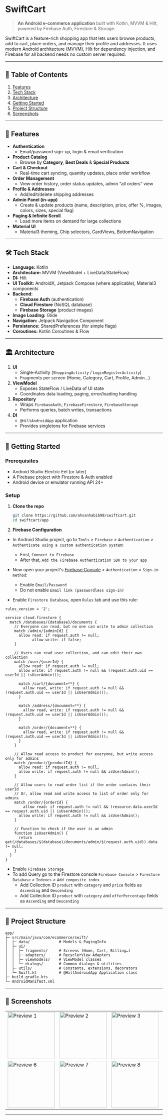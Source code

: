 # SwiftCart

> **An Android e-commerce application** built with Kotlin, MVVM & Hilt, powered by Firebase Auth, Firestore & Storage.

SwiftCart is a feature-rich shopping app that lets users browse products, add to cart, place orders, and manage their profile and addresses. It uses modern Android architecture (MVVM), Hilt for dependency injection, and Firebase for all backend needs no custom server required.

---

## 📝 Table of Contents

1. [Features](#-features)  
2. [Tech Stack](#-tech-stack)  
3. [Architecture](#-architecture)  
4. [Getting Started](#-getting-started)  
5. [Project Structure](#-project-structure)  
6. [Screenshots](#-screenshots)  

---

## 🔑 Features

- **Authentication**  
  - Email/password sign-up, login & email verification  
- **Product Catalog**  
  - Browse by **Category**, **Best Deals** & **Special Products**  
- **Cart & Checkout**  
  - Real-time cart syncing, quantity updates, place order workflow  
- **Order Management**  
  - View order history, order status updates, admin “all orders” view  
- **Profile & Addresses**  
  - Add/edit/delete shipping addresses  
- **Admin Panel (in-app)**  
  - Create & update products (name, description, price, offer %, images, colors, sizes, special flag)  
- **Paging & Infinite Scroll**  
  - Load more items on demand for large collections  
- **Material UI**  
  - Material3 theming, Chip ​selectors, CardViews, BottomNavigation  

---

## 🛠️ Tech Stack

- **Language:** Kotlin  
- **Architecture:** MVVM (ViewModel + LiveData/StateFlow)  
- **DI:** Hilt  
- **UI Toolkit:** AndroidX, Jetpack Compose (where applicable), Material3 components  
- **Backend:**  
  - **Firebase Auth** (authentication)  
  - **Cloud Firestore** (NoSQL database)  
  - **Firebase Storage** (product images)  
- **Image Loading:** Glide  
- **Navigation:** Jetpack Navigation Component  
- **Persistence:** SharedPreferences (for simple flags)  
- **Coroutines:** Kotlin Coroutines & Flow  

---

## 🏛️ Architecture


1. **UI**  
   - Single-Activity (`ShoppingActivity` / `LoginRegisterActivity`)
   - Fragments per screen (Home, Category, Cart, Profile, Admin…)
2. **ViewModel**  
   - Exposes StateFlow / LiveData of UI state  
   - Coordinates data loading, paging, error/loading handling  
3. **Repository**  
   - Wraps `FirebaseAuth`, `FirebaseFirestore`, `FirebaseStorage`  
   - Performs queries, batch writes, transactions  
4. **DI**  
   - `@HiltAndroidApp` application  
   - Provides singletons for Firebase services  

---

## 🚀 Getting Started

### Prerequisites

- Android Studio Electric Eel (or later)  
- A Firebase project with Firestore & Auth enabled  
- Android device or emulator running API 24+  

### Setup

1. **Clone the repo**  
   ```bash
   git clone https://github.com/ahsanhabib98/swiftcart.git
   cd swiftcart/app

2. **Firebase Configuration** 
- In Android Studio project, go to `Tools` > `Firebase` > `Authentication` > `Authenticate using a custom authentication system`:
  - First, `Connect to Firebase`
  - After that, `Add the Firebase Authentication SDK to your app`

- Now open your project's [Firebase Console](https://console.firebase.google.com/) > `Authentication` > `Sign-in method`:
  - Enable `Email/Password`
  - Do not enable `Email link (passwordless sign-in)`

- Enable `Firestore Database`, open `Rules` tab and use this rule:

```
rules_version = '2';

service cloud.firestore {
  match /databases/{database}/documents {    
    // Everyone can read, but no one can write to admin collection
    match /admin/{adminId} {
      allow read: if request.auth != null;
			allow write: if false;
    }

    // Users can read user collection, and can edit their own collection
    match /user/{userId} {
      allow read: if request.auth != null;
      allow write: if request.auth != null && (request.auth.uid == userId || isUserAdmin());
      
      match /cart/{document=**} {
        allow read, write: if request.auth != null && (request.auth.uid == userId || isUserAdmin());
      }
      
      match /address/{document=**} {
        allow read, write: if request.auth != null && (request.auth.uid == userId || isUserAdmin());
      }
      
      match /order/{document=**} {
        allow read, write: if request.auth != null && (request.auth.uid == userId || isUserAdmin());
      }
    }
    
    // Allow read access to product for everyone, but write access only for admins
    match /product/{productId} {
      allow read: if request.auth != null;
      allow write: if request.auth != null && isUserAdmin();
    }
    
    // Allow users to read order list if the order contains their userId
    // Or, allow read and write access to list of order only for admins
    match /order/{orderId} {
    	allow read: if request.auth != null && (resource.data.userId == request.auth.uid || isUserAdmin());
      allow write: if request.auth != null && isUserAdmin();
    }

    // Function to check if the user is an admin
    function isUserAdmin() {
      return get(/databases/$(database)/documents/admin/$(request.auth.uid)).data != null;
    }
  }
}
```

- Enable `Firebase Storage`
- To add Query go to the Firestore console `Firebase Console` > `Firestore Database` > `Indexes` > `Add composite index`
  - Add Collection ID `product` with `category` and `price` fields as `Ascending` and `Descending`
  - Add Collection ID `product` with `category` and `offerPercentage` fields as `Ascending` and `Descending`
---

## 📂 Project Structure
    app/
    ├─ src/main/java/com/ecommerce/swift/
    │  ├─ data/             # Models & PagingInfo
    │  ├─ ui/
    │  │  ├─ fragments/     # Screens (Home, Cart, Billing…)
    │  │  ├─ adapters/      # RecyclerView Adapters
    │  │  ├─ viewmodels/    # ViewModel classes
    │  │  └─ dialogs/       # Common dialogs & utilities
    │  ├─ utils/            # Constants, extensions, decorators
    │  └─ Swift.kt          # @HiltAndroidApp Application class
    ├─ build.gradle.kts
    └─ AndroidManifest.xml

---

## 📸 Screenshots
<table>
  <tr>
    <td><img src="demo1.png" alt="Preview 1" width="150"/></td>
    <td><img src="demo2.png" alt="Preview 2" width="150"/></td>
    <td><img src="demo3.png" alt="Preview 3" width="150"/></td>
    <td><img src="demo4.png" alt="Preview 4" width="150"/></td>
    <td><img src="demo5.png" alt="Preview 5" width="150"/></td>
  </tr>
  <tr>
    <td><img src="demo6.png" alt="Preview 6" width="150"/></td>
    <td><img src="demo7.png" alt="Preview 7" width="150"/></td>
    <td><img src="demo8.png" alt="Preview 8" width="150"/></td>
    <td><img src="demo9.png" alt="Preview 9" width="150"/></td>
    <td><img src="demo10.png" alt="Preview 10" width="150"/></td>
  </tr>
</table>

---